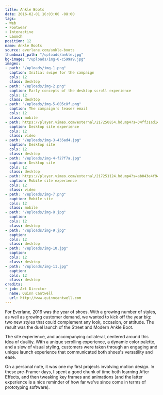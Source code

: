 ```yaml
---
title: Ankle Boots
date: 2016-02-01 16:03:00 -08:00
tags:
- Web
- Footwear
- Interactive
- Launch
position: 12
name: Ankle Boots
source: everlane.com/ankle-boots
thumbnail_path: "/uploads/ankle.jpg"
bg-image: "/uploads/img-0-c599a9.jpg"
images:
- path: "/uploads/img-1.png"
  caption: Initial swipe for the campaign
  cols: 12
  class: desktop
- path: "/uploads/img-2.png"
  caption: Early concepts of the desktop scroll experience
  cols: 12
  class: desktop
- path: "/uploads/img-5-005c8f.png"
  caption: The campaign's teaser email
  cols: 12
  class: mobile
- path: https://player.vimeo.com/external/217250854.hd.mp4?s=34ff31ad14864f7f7ebbd855094b3c5e7bece071&profile_id=119
  caption: Desktop site experience
  cols: 12
  class: video
- path: "/uploads/img-3-435ad4.jpg"
  caption: Desktop site
  cols: 12
  class: desktop
- path: "/uploads/img-4-f27f7a.jpg"
  caption: Desktop site
  cols: 12
  class: desktop
- path: https://player.vimeo.com/external/217251124.hd.mp4?s=ab043e4f941079a3dd6a672289627195d4d2b124&profile_id=174
  caption: Mobile site experience
  cols: 12
  class: video
- path: "/uploads/img-7.png"
  caption: Mobile site
  cols: 12
  class: mobile
- path: "/uploads/img-8.jpg"
  caption: 
  cols: 12
  class: desktop
- path: "/uploads/img-9.jpg"
  caption: 
  cols: 12
  class: desktop
- path: "/uploads/img-10.jpg"
  caption: 
  cols: 12
  class: desktop
- path: "/uploads/img-11.jpg"
  caption: 
  cols: 12
  class: desktop
credits:
- job: Art Director
  name: Quinn Cantwell
  url: http://www.quinncantwell.com
---
```


For Everlane, 2016 was the year of shoes. With a growing number of styles, as well as growing customer demand, we wanted to kick off the year big: two new styles that could complement any look, occasion, or attitude. The result was the duel launch of the Street and Modern Ankle Boot.

The site experience, and accompanying collateral, centered around this idea of duality. With a unique scrolling experience, a dynamic color palette, and a slew of visual styling, customers were taken through an engaging and unique launch experience that communicated both shoes's versatility and ease.

On a personal note, it was one my first projects involving motion design. In these pre-Framer days, I spent a good chunk of time both learning After Effects, and then tweaking key frames and animations (and the latter experience is a nice reminder of how far we've since come in terms of prototyping software).
